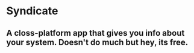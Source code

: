 # Syndicate
## A closs-platform app that gives you info about your system. Doesn't do much but hey, its free.

